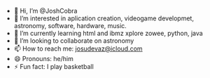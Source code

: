 - 👋 Hi, I’m @JoshCobra
- 👀 I’m interested in aplication creation, videogame developmet, astronomy, software, hardware, music.
- 🌱 I’m currently learning html and ibmz xplore zowee, python, java
- 💞️ I’m looking to collaborate on astronomy
- 📫 How to reach me: josudevaz@icloud.com
- 😄 Pronouns: he/him
- ⚡ Fun fact: I play basketball

